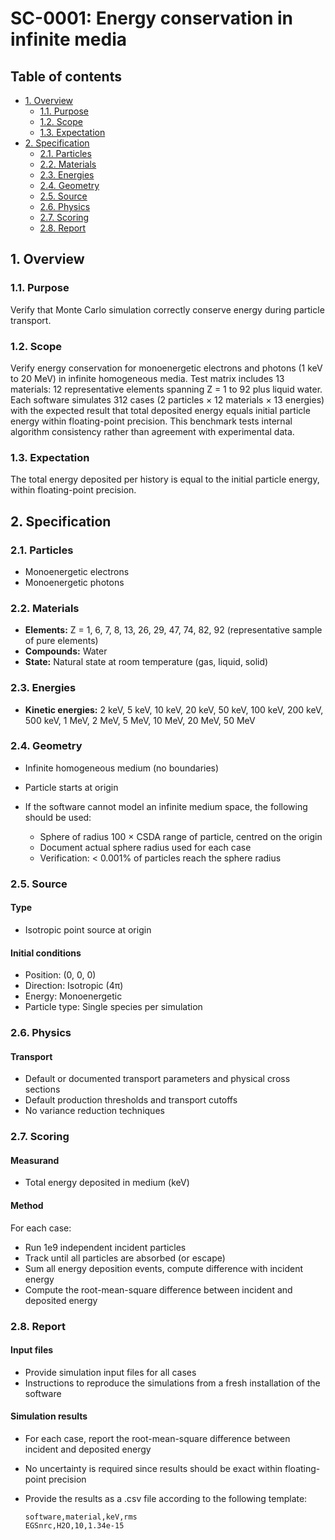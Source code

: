 # SC-0001: Energy conservation in infinite media <!-- omit in toc -->

## Table of contents <!-- omit in toc -->

- [1. Overview](#1-overview)
  - [1.1. Purpose](#11-purpose)
  - [1.2. Scope](#12-scope)
  - [1.3. Expectation](#13-expectation)
- [2. Specification](#2-specification)
  - [2.1. Particles](#21-particles)
  - [2.2. Materials](#22-materials)
  - [2.3. Energies](#23-energies)
  - [2.4. Geometry](#24-geometry)
  - [2.5. Source](#25-source)
  - [2.6. Physics](#26-physics)
  - [2.7. Scoring](#27-scoring)
  - [2.8. Report](#28-report)

## 1. Overview

### 1.1. Purpose

Verify that Monte Carlo simulation correctly conserve energy during particle transport.

### 1.2. Scope

Verify energy conservation for monoenergetic electrons and photons (1 keV to 20 MeV) in infinite homogeneous media. Test matrix includes 13 materials: 12 representative elements spanning Z = 1 to 92 plus liquid water. Each software simulates 312 cases (2 particles × 12 materials × 13 energies) with the expected result that total deposited energy equals initial particle energy within floating-point precision. This benchmark tests internal algorithm consistency rather than agreement with experimental data.

### 1.3. Expectation

The total energy deposited per history is equal to the initial particle energy, within floating-point precision.

## 2. Specification

### 2.1. Particles

- Monoenergetic electrons
- Monoenergetic photons

### 2.2. Materials

- **Elements:** Z = 1, 6, 7, 8, 13, 26, 29, 47, 74, 82, 92 (representative sample of pure elements)
- **Compounds:** Water
- **State:** Natural state at room temperature (gas, liquid, solid)

### 2.3. Energies

- **Kinetic energies:** 2 keV, 5 keV, 10 keV, 20 keV, 50 keV, 100 keV, 200 keV, 500 keV, 1 MeV, 2 MeV, 5 MeV, 10 MeV, 20 MeV, 50 MeV

### 2.4. Geometry

- Infinite homogeneous medium (no boundaries)

- Particle starts at origin

- If the software cannot model an infinite medium space, the following should be used:

  - Sphere of radius 100 × CSDA range of particle, centred on the origin
  - Document actual sphere radius used for each case
  - Verification: < 0.001% of particles reach the sphere radius

### 2.5. Source

#### Type

- Isotropic point source at origin

#### Initial conditions

- Position: (0, 0, 0)
- Direction: Isotropic (4π)
- Energy: Monoenergetic
- Particle type: Single species per simulation

### 2.6. Physics

#### Transport

- Default or documented transport parameters and physical cross sections
- Default production thresholds and transport cutoffs
- No variance reduction techniques

### 2.7. Scoring

#### Measurand

- Total energy deposited in medium (keV)

#### Method

For each case:

- Run 1e9 independent incident particles
- Track until all particles are absorbed (or escape)
- Sum all energy deposition events, compute difference with incident energy
- Compute the root-mean-square difference between incident and deposited energy

### 2.8. Report

#### Input files

- Provide simulation input files for all cases
- Instructions to reproduce the simulations from a fresh installation of the software

#### Simulation results

- For each case, report the root-mean-square difference between incident and deposited energy
- No uncertainty is required since results should be exact within floating-point precision
- Provide the results as a .csv file according to the following template:

  ```csv
  software,material,keV,rms
  EGSnrc,H2O,10,1.34e-15
  ```
